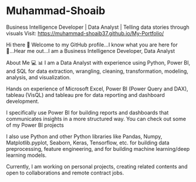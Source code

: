 # Muhammad-Shoaib
Business Intelligence Developer | Data Analyst | Telling data stories through visuals Visit: https://muhammad-shoaib37.github.io/My-Portfolio/


Hi there 👋
Welcome to my GitHub profile...I know what you are here for🌚...Hear me out...I am a Business Intelligence Developer, Data Analyst

About Me 💻 📊
I am a Data Analyst with experience using Python, Power BI, and SQL for data extraction, wrangling, cleaning, transformation, modeling, analysis, and visualization.

Hands on experience of Microsoft Excel,  Power BI (Power Query and DAX), tableau (VisQL) and tableau pre for data reporting and dashboard development.

I specifically use Power BI for building reports and dashboards that communicates insights in a more structured way. You can check out some of my Power BI projects

I also use Python and other Python libraries like Pandas, Numpy, Matplotlib.pyplot, Seaborn, Keras, Tensorflow, etc. for building data preprocessing, feature engineering, and for building machine learning/deep learning models.

Currently, I am working on personal projects, creating related contents and open to collaborations and remote contract jobs.
